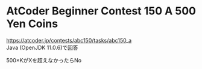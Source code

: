 # AtCoder Beginner Contest 150 A 500 Yen Coins  
https://atcoder.jp/contests/abc150/tasks/abc150_a  
Java (OpenJDK 11.0.6)で回答  

500×KがXを超えなかったらNo
